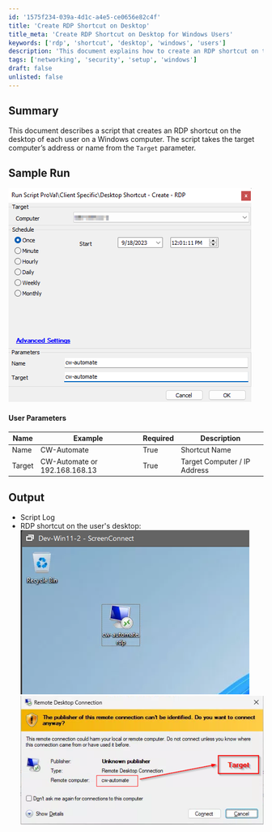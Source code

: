 ```yaml
---
id: '1575f234-039a-4d1c-a4e5-ce0656e82c4f'
title: 'Create RDP Shortcut on Desktop'
title_meta: 'Create RDP Shortcut on Desktop for Windows Users'
keywords: ['rdp', 'shortcut', 'desktop', 'windows', 'users']
description: 'This document explains how to create an RDP shortcut on the desktop of each user on a Windows computer, utilizing the target computer’s address or name from the Target parameter. It includes user parameters, output details, and sample run images.'
tags: ['networking', 'security', 'setup', 'windows']
draft: false
unlisted: false
---
```


## Summary

This document describes a script that creates an RDP shortcut on the desktop of each user on a Windows computer. The script takes the target computer’s address or name from the `Target` parameter.

## Sample Run

![Sample Run](../../../static/img/Desktop-Shortcut---Create---RDP/image_1.png)

#### User Parameters

| Name   | Example                      | Required | Description                     |
|--------|------------------------------|----------|---------------------------------|
| Name   | CW-Automate                  | True     | Shortcut Name                   |
| Target | CW-Automate or 192.168.168.13 | True     | Target Computer / IP Address    |

## Output

- Script Log
- RDP shortcut on the user's desktop:
  ![Shortcut Image 1](../../../static/img/Desktop-Shortcut---Create---RDP/image_2.png)
  ![Shortcut Image 2](../../../static/img/Desktop-Shortcut---Create---RDP/image_3.png)
